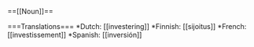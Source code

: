 ==[[Noun]]==


===Translations===
*Dutch: [[investering]]
*Finnish: [[sijoitus]]
*French: [[investissement]]
*Spanish: [[inversión]]